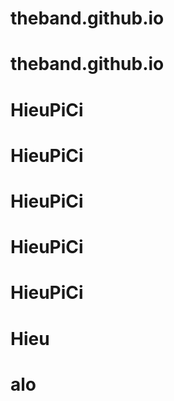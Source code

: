 # theband.github.io
# theband.github.io
# HieuPiCi
# HieuPiCi
# HieuPiCi
# HieuPiCi
# HieuPiCi
# Hieu
# alo
